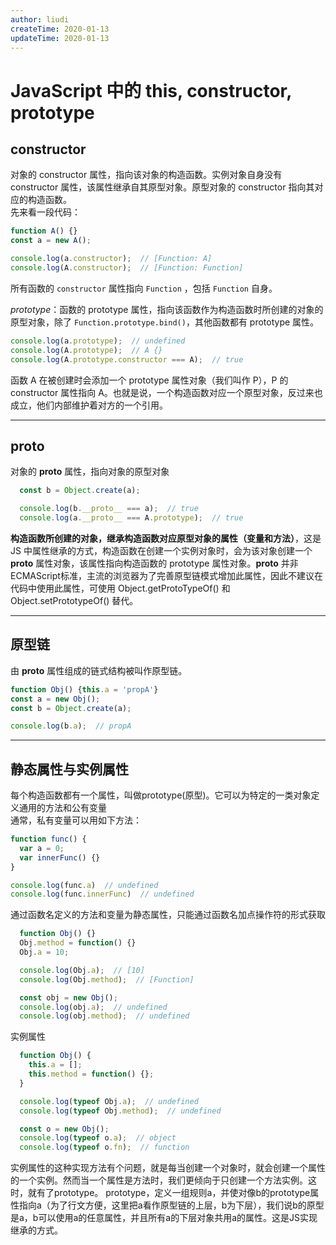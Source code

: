```yaml
---
author: liudi
createTime: 2020-01-13
updateTime: 2020-01-13
---
```


# JavaScript 中的 this, constructor, prototype

## constructor

对象的 constructor 属性，指向该对象的构造函数。实例对象自身没有 constructor 属性，该属性继承自其原型对象。原型对象的 constructor 指向其对应的构造函数。  
先来看一段代码：

```js
function A() {}
const a = new A();

console.log(a.constructor);  // [Function: A]
console.log(A.constructor);  // [Function: Function]
```

所有函数的 `constructor` 属性指向 `Function` ，包括 `Function` 自身。

*prototype*：函数的 prototype 属性，指向该函数作为构造函数时所创建的对象的原型对象，除了 `Function.prototype.bind()`，其他函数都有 prototype 属性。

```js
console.log(a.prototype);  // undefined
console.log(A.prototype);  // A {}
console.log(A.prototype.constructor === A);  // true
```

函数 A 在被创建时会添加一个 prototype 属性对象（我们叫作 P），P 的 constructor 属性指向 A。也就是说，一个构造函数对应一个原型对象，反过来也成立，他们内部维护着对方的一个引用。
___

## __proto__

对象的 __proto__ 属性，指向对象的原型对象

```js
  const b = Object.create(a);

  console.log(b.__proto__ === a);  // true
  console.log(a.__proto__ === A.prototype);  // true
```

__构造函数所创建的对象，继承构造函数对应原型对象的属性（变量和方法）__，这是 JS 中属性继承的方式，构造函数在创建一个实例对象时，会为该对象创建一个 __proto__ 属性对象，该属性指向构造函数的 prototype 属性对象。__proto__ 并非ECMAScript标准，主流的浏览器为了完善原型链模式增加此属性，因此不建议在代码中使用此属性，可使用 Object.getProtoTypeOf() 和 Object.setPrototypeOf() 替代。
___

## 原型链

由 __proto__ 属性组成的链式结构被叫作原型链。

```js
function Obj() {this.a = 'propA'}
const a = new Obj();
const b = Object.create(a);

console.log(b.a);  // propA
```

___

## 静态属性与实例属性

每个构造函数都有一个属性，叫做prototype(原型)。它可以为特定的一类对象定义通用的方法和公有变量  
通常，私有变量可以用如下方法：  

```js
function func() {
  var a = 0;
  var innerFunc() {}
}

console.log(func.a)  // undefined
console.log(func.innerFunc)  // undefined
```

通过函数名定义的方法和变量为静态属性，只能通过函数名加点操作符的形式获取

```js
  function Obj() {}
  Obj.method = function() {}
  Obj.a = 10;

  console.log(Obj.a);  // [10]
  console.log(Obj.method);  // [Function]

  const obj = new Obj();
  console.log(obj.a);  // undefined
  console.log(obj.method);  // undefined
```

实例属性

```js
  function Obj() {
    this.a = [];
    this.method = function() {};
  }

  console.log(typeof Obj.a);  // undefined
  console.log(typeof Obj.method);  // undefined

  const o = new Obj();
  console.log(typeof o.a);  // object
  console.log(typeof o.fn);  // function
```

实例属性的这种实现方法有个问题，就是每当创建一个对象时，就会创建一个属性的一个实例。然而当一个属性是方法时，我们更倾向于只创建一个方法实例。这时，就有了prototype。
prototype，定义一组规则a，并使对像b的prototype属性指向a（为了行文方便，这里把a看作原型链的上层，b为下层），我们说b的原型是a，b可以使用a的任意属性，并且所有a的下层对象共用a的属性。这是JS实现继承的方式。